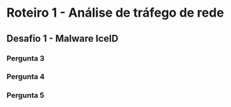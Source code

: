 # Roteiro 1 - Análise de tráfego de rede

## Desafio 1 - Malware IceID

### Pergunta 3

### Pergunta 4

### Pergunta 5